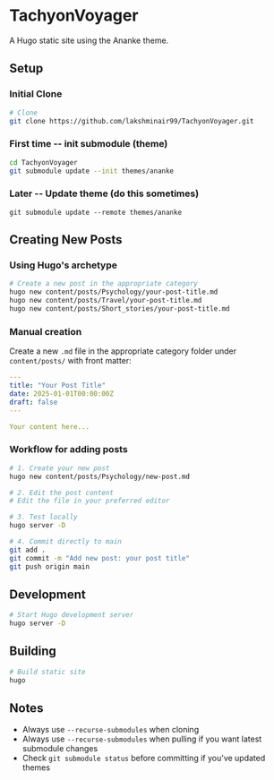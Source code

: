 # TachyonVoyager

A Hugo static site using the Ananke theme.

## Setup

### Initial Clone

```bash
# Clone
git clone https://github.com/lakshminair99/TachyonVoyager.git
```

### First time -- init submodule (theme)

```bash
cd TachyonVoyager
git submodule update --init themes/ananke
```


### Later -- Update theme (do this sometimes)
```
git submodule update --remote themes/ananke
```


## Creating New Posts

### Using Hugo's archetype

```bash
# Create a new post in the appropriate category
hugo new content/posts/Psychology/your-post-title.md
hugo new content/posts/Travel/your-post-title.md
hugo new content/posts/Short_stories/your-post-title.md
```

### Manual creation

Create a new `.md` file in the appropriate category folder under `content/posts/` with front matter:

```yaml
---
title: "Your Post Title"
date: 2025-01-01T00:00:00Z
draft: false
---

Your content here...
```

### Workflow for adding posts

```bash
# 1. Create your new post
hugo new content/posts/Psychology/new-post.md

# 2. Edit the post content
# Edit the file in your preferred editor

# 3. Test locally
hugo server -D

# 4. Commit directly to main
git add .
git commit -m "Add new post: your post title"
git push origin main
```

## Development

```bash
# Start Hugo development server
hugo server -D
```

## Building

```bash
# Build static site
hugo
```

## Notes

- Always use `--recurse-submodules` when cloning
- Always use `--recurse-submodules` when pulling if you want latest submodule changes
- Check `git submodule status` before committing if you've updated themes
